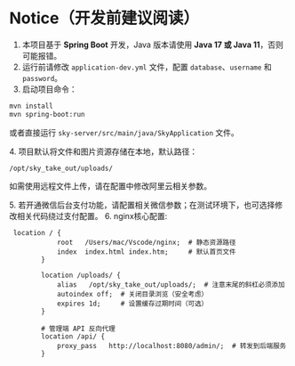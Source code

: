 # Notice（开发前建议阅读）

1. 本项目基于 **Spring Boot** 开发，Java 版本请使用 **Java 17 或 Java 11**，否则可能报错。
2. 运行前请修改 `application-dev.yml` 文件，配置 `database`、`username` 和 `password`。
3. 启动项目命令：
```bash
mvn install
mvn spring-boot:run
```
或者直接运行 `sky-server/src/main/java/SkyApplication` 文件。

4\. 项目默认将文件和图片资源存储在本地，默认路径：
```
/opt/sky_take_out/uploads/
```
如需使用远程文件上传，请在配置中修改阿里云相关参数。

5\. 若开通微信后台支付功能，请配置相关微信参数；在测试环境下，也可选择修改相关代码绕过支付配置。
6\. nginx核心配置:
```
 location / {
            root   /Users/mac/Vscode/nginx;  # 静态资源路径
            index  index.html index.htm;     # 默认首页文件
        }

        location /uploads/ {
            alias   /opt/sky_take_out/uploads/;  # 注意末尾的斜杠必须添加
            autoindex off;  # 关闭目录浏览（安全考虑）
            expires 1d;     # 设置缓存过期时间（可选）
        }
        
        # 管理端 API 反向代理
        location /api/ {
            proxy_pass   http://localhost:8080/admin/;  # 转发到后端服务
        }
```